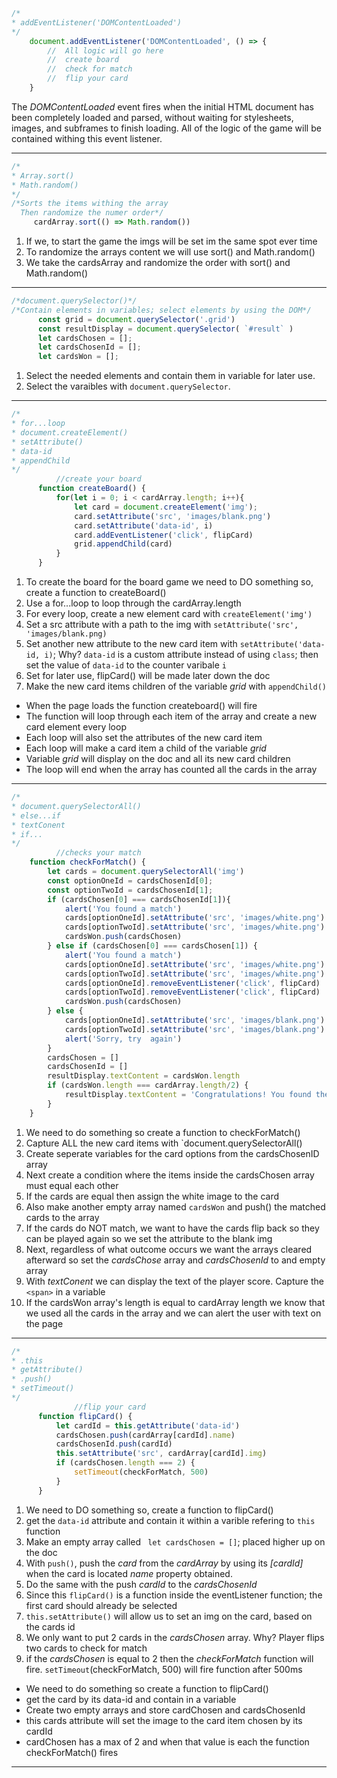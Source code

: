 ```js
/*
* addEventListener('DOMContentLoaded')
*/
    document.addEventListener('DOMContentLoaded', () => {
        //  All logic will go here
        //  create board
        //  check for match
        //  flip your card
    }
```


The *DOMContentLoaded* event fires when the initial HTML document has been completely loaded and parsed, without waiting for stylesheets, images, and subframes to finish loading. 
All of the logic of the game will be contained withing this event listener.

------------------------------------------------------------------------------------
```js
/*
* Array.sort()
* Math.random()
*/
/*Sorts the items withing the array
  Then randomize the numer order*/
     cardArray.sort(() => Math.random())
```

1. If we, to start the game the imgs will be set im the same spot ever time 
2. To randomize the arrays content we will use sort() and Math.random()
3. We take the cardsArray and randomize the order with  sort() and Math.random()
------------------------------------------------------------------------------------

```js
/*document.querySelector()*/
/*Contain elements in variables; select elements by using the DOM*/
      const grid = document.querySelector('.grid')
      const resultDisplay = document.querySelector( `#result` )
      let cardsChosen = [];
      let cardsChosenId = [];
      let cardsWon = [];
```


1. Select the needed elements and contain them in variable for later use. 
2. Select the varaibles with `document.querySelector`. 


------------------------------------------------------------------------------------

```js
/*
* for...loop
* document.createElement()
* setAttribute()
* data-id
* appendChild
*/
          //create your board
      function createBoard() {
          for(let i = 0; i < cardArray.length; i++){
              let card = document.createElement('img');
              card.setAttribute('src', 'images/blank.png')
              card.setAttribute('data-id', i)
              card.addEventListener('click', flipCard)
              grid.appendChild(card)
          }
      }  
```

1.  To create the board for the board game we need to DO something so, create a function to createBoard()
2.  Use a for...loop to loop through the cardArray.length
3.  For every loop, create a new element card with `createElement('img')`
4.  Set a src attribute with a path to the img with `setAttribute('src', 'images/blank.png)`
5.  Set another new attribute to the new card item with `setAttribute('data-id, i)`; Why? `data-id` is a custom attribute instead of using `class`; then set the value of `data-id` to the counter varibale `i` 
6.  Set for later use, flipCard() will be made later down the doc
7.  Make the new card items children of the variable *grid* with `appendChild()`

- When the page loads the function createboard() will fire
- The function will loop through each item of the array and create a new card element every loop
- Each loop will also set the attributes of the new card item 
- Each loop will make a card item a child of the variable *grid*
- Variable *grid* will display on the doc and all its new card children
- The loop will end when the array has counted all the cards in the array
 

------------------------------------------------------------------------------------


```js
/*
* document.querySelectorAll()
* else...if
* textConent
* if...
*/
          //checks your match
    function checkForMatch() {
        let cards = document.querySelectorAll('img')
        const optionOneId = cardsChosenId[0];
        const optionTwoId = cardsChosenId[1];
        if (cardsChosen[0] === cardsChosenId[1]){
            alert('You found a match')
            cards[optionOneId].setAttribute('src', 'images/white.png')
            cards[optionTwoId].setAttribute('src', 'images/white.png')
            cardsWon.push(cardsChosen)
        } else if (cardsChosen[0] === cardsChosen[1]) {
            alert('You found a match')
            cards[optionOneId].setAttribute('src', 'images/white.png')
            cards[optionTwoId].setAttribute('src', 'images/white.png')
            cards[optionOneId].removeEventListener('click', flipCard)
            cards[optionTwoId].removeEventListener('click', flipCard)
            cardsWon.push(cardsChosen)
        } else {
            cards[optionOneId].setAttribute('src', 'images/blank.png')
            cards[optionTwoId].setAttribute('src', 'images/blank.png')
            alert('Sorry, try  again')
        }
        cardsChosen = []
        cardsChosenId = []
        resultDisplay.textContent = cardsWon.length
        if (cardsWon.length === cardArray.length/2) {
            resultDisplay.textContent = 'Congratulations! You found them all!'
        }
    }   
```

1. We need to do something so create a function to checkForMatch()
2. Capture ALL the new card items with `document.querySelectorAll()
3. Create seperate variables for the card options from the cardsChosenID array
4. Next create a condition where the items inside the cardsChosen array must equal each other
5. If the cards are equal then assign the white image to the card
6. Also make another empty array named `cardsWon` and push() the matched cards to the array 
7. If the cards do NOT match, we want to have the cards flip back so they can be played again so we set the attribute to the blank img 
8. Next, regardless of what outcome occurs we want the arrays cleared afterward so set the *cardsChose* array and  *cardsChosenId* to and empty array
9. With *textConent* we can display the text of the player score. Capture the `<span>` in a variable 
10. If the cardsWon array's length is equal to cardArray length we know that we used all the cards in the array and we can alert the user with text on the page




------------------------------------------------------------------------------------

```js
/*
* .this
* getAttribute()
* .push()
* setTimeout()
*/
              //flip your card 
      function flipCard() {
          let cardId = this.getAttribute('data-id')
          cardsChosen.push(cardArray[cardId].name)
          cardsChosenId.push(cardId)
          this.setAttribute('src', cardArray[cardId].img)
          if (cardsChosen.length === 2) {
              setTimeout(checkForMatch, 500)
          }
      }
```

1. We need to DO something so, create a function to flipCard()
2. get the `data-id` attribute and contain it within a varible refering to `this` function
3. Make an empty array called ` let cardsChosen = []`; placed higher up on the doc 
4. With `push()`, push the *card* from the *cardArray* by using its *[cardId]* when the card is located *name* property obtained.
5. Do the same with the  push *cardId* to the *cardsChosenId*
6. Since this `flipCard()` is a function inside the eventListener function; the first card should already be selected
7. `this.setAttribute()` will allow us to set an img on the card, based on the cards id 
8. We only want to put 2 cards in the *cardsChosen* array. Why? Player flips two cards to check for match 
9.  if the *cardsChosen* is equal to 2 then the *checkForMatch* function will fire. `setTimeout`(checkForMatch, 500) will fire function after 500ms

- We need to do something so create a function to flipCard()
- get the card by its data-id and contain in a variable
- Create two empty arrays and store cardChosen and cardsChosenId
- this cards attribute will set the image to the card item chosen by its cardId
- cardChosen has a max of 2 and when that value is each the function checkForMatch() fires
------------------------------------------------------------------------------------
